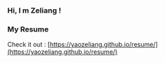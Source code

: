 ### Hi, I m Zeliang !


### My Resume
Check it out : [https://yaozeliang.github.io/resume/](https://yaozeliang.github.io/resume/)


